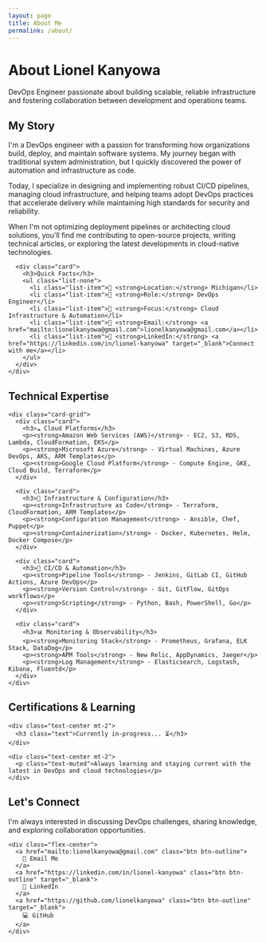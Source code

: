 ```yaml
---
layout: page
title: About Me
permalink: /about/
---
```


<div class="hero section-small">
  <div class="wrapper">
    <h1>About Lionel Kanyowa</h1>
    <p class="hero-subtitle">DevOps Engineer passionate about building scalable, reliable infrastructure and fostering collaboration between development and operations teams.</p>
  </div>
</div>

<section class="section-small">
  <div class="wrapper">
    <div class="grid-2-col">
      <div>
        <h2>My Story</h2>
        <p>
          I'm a DevOps engineer with a passion for transforming how organizations build, deploy, and maintain software systems. My journey began with traditional system administration, but I quickly discovered the power of automation and infrastructure as code.
        </p>
        <p>
          Today, I specialize in designing and implementing robust CI/CD pipelines, managing cloud infrastructure, and helping teams adopt DevOps practices that accelerate delivery while maintaining high standards for security and reliability.
        </p>
        <p>
          When I'm not optimizing deployment pipelines or architecting cloud solutions, you'll find me contributing to open-source projects, writing technical articles, or exploring the latest developments in cloud-native technologies.
        </p>
      </div>
      
      <div class="card">
        <h3>Quick Facts</h3>
        <ul class="list-none">
          <li class="list-item">📍 <strong>Location:</strong> Michigan</li>
          <li class="list-item">💼 <strong>Role:</strong> DevOps Engineer</li>
          <li class="list-item">🎯 <strong>Focus:</strong> Cloud Infrastructure & Automation</li>
          <li class="list-item">📧 <strong>Email:</strong> <a href="mailto:lionelkanyowa@gmail.com">lionelkanyowa@gmail.com</a></li>
          <li class="list-item">🔗 <strong>LinkedIn:</strong> <a href="https://linkedin.com/in/lionel-kanyowa" target="_blank">Connect with me</a></li>
        </ul>
      </div>
    </div>
  </div>
</section>

<section class="section-standard">
  <div class="wrapper">
    <h2 class="text-center mb-3">Technical Expertise</h2>
    
    <div class="card-grid">
      <div class="card">
        <h3>☁️ Cloud Platforms</h3>
        <p><strong>Amazon Web Services (AWS)</strong> - EC2, S3, RDS, Lambda, CloudFormation, EKS</p>
        <p><strong>Microsoft Azure</strong> - Virtual Machines, Azure DevOps, AKS, ARM Templates</p>
        <p><strong>Google Cloud Platform</strong> - Compute Engine, GKE, Cloud Build, Terraform</p>
      </div>
      
      <div class="card">
        <h3>🔧 Infrastructure & Configuration</h3>
        <p><strong>Infrastructure as Code</strong> - Terraform, CloudFormation, ARM Templates</p>
        <p><strong>Configuration Management</strong> - Ansible, Chef, Puppet</p>
        <p><strong>Containerization</strong> - Docker, Kubernetes, Helm, Docker Compose</p>
      </div>
      
      <div class="card">
        <h3>🚀 CI/CD & Automation</h3>
        <p><strong>Pipeline Tools</strong> - Jenkins, GitLab CI, GitHub Actions, Azure DevOps</p>
        <p><strong>Version Control</strong> - Git, GitFlow, GitOps workflows</p>
        <p><strong>Scripting</strong> - Python, Bash, PowerShell, Go</p>
      </div>
      
      <div class="card">
        <h3>📊 Monitoring & Observability</h3>
        <p><strong>Monitoring Stack</strong> - Prometheus, Grafana, ELK Stack, DataDog</p>
        <p><strong>APM Tools</strong> - New Relic, AppDynamics, Jaeger</p>
        <p><strong>Log Management</strong> - Elasticsearch, Logstash, Kibana, Fluentd</p>
      </div>
    </div>
  </div>
</section>

<section class="section-alt">
  <div class="wrapper">
    <h2 class="text-center mb-3">Certifications & Learning</h2>
    
    <div class="text-center mt-2">
      <h3 class="text">Currently in-progress... ⏳</h3>
    </div>

    <div class="text-center mt-2">
      <p class="text-muted">Always learning and staying current with the latest in DevOps and cloud technologies</p>
    </div>
  </div>
</section>

<section class="section-standard">
  <div class="wrapper text-center">
    <h2>Let's Connect</h2>
    <p class="text-muted mb-2">
      I'm always interested in discussing DevOps challenges, sharing knowledge, and exploring collaboration opportunities.
    </p>
    
    <div class="flex-center">
      <a href="mailto:lionelkanyowa@gmail.com" class="btn btn-outline">
        📧 Email Me
      </a>
      <a href="https://linkedin.com/in/lionel-kanyowa" class="btn btn-outline" target="_blank">
        💼 LinkedIn
      </a>
      <a href="https://github.com/lionelkanyowa" class="btn btn-outline" target="_blank">
        💻 GitHub
      </a>
    </div>
  </div>
</section>